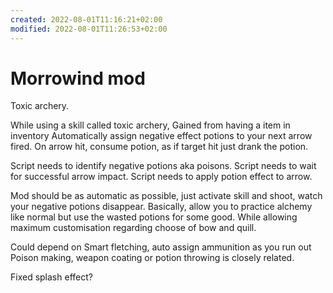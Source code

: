 ```yaml
---
created: 2022-08-01T11:16:21+02:00
modified: 2022-08-01T11:26:53+02:00
---
```


# Morrowind mod

Toxic archery.

While using a skill called toxic archery, 
Gained from having a item in inventory
Automatically assign negative effect potions to your next arrow fired.
On arrow hit, consume potion, as if target hit just drank the potion.

Script needs to identify negative potions aka poisons.
     Script needs to wait for successful arrow impact.
            Script needs to apply potion effect to arrow.

Mod should be as automatic as possible, just activate skill and shoot, watch your negative potions disappear.
Basically, allow you to practice alchemy like normal but use the wasted potions for some good.
While allowing maximum customisation regarding choose of bow and quill.

Could depend on 
       Smart fletching, auto assign ammunition as you run out
        Poison making, weapon coating or potion throwing is closely related.

Fixed splash effect?
